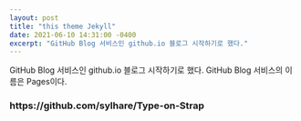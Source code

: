 ```yaml
---
layout: post
title: "this theme Jekyll"
date: 2021-06-10 14:31:00 -0400
excerpt: "GitHub Blog 서비스인 github.io 블로그 시작하기로 했다."
---
```


GitHub Blog 서비스인 github.io 블로그 시작하기로 했다.
GitHub Blog 서비스의 이름은 Pages이다.
<h3>https://github.com/sylhare/Type-on-Strap</h3>
